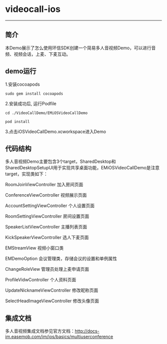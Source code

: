 # videocall-ios
--------
## 简介
本Demo展示了怎么使用环信SDK创建一个简易多人音视频Demo，可以进行音频、视频会话，上麦、下麦互动。

## demo运行

1.安装cocoapods

```
sudo gem install cocoapods
```
2.安装成功后, 运行Podfile

```
cd ./VideoCallDemo/EMiOSVideoCallDemo

pod install

```
3.点击iOSVideoCallDemo.xcworkspace进入Demo

## 代码结构
多人音视频Demo主要包含3个target，SharedDesktop和SharedDesktopSetupUI用于实现共享桌面功能，EMiOSVideoCallDemo是注意target，实现类如下：

RoomJoinViewController 加入房间页面

ConferenceViewController 视频展示页面

AccountSettingViewController 个人设置页面

RoomSettingViewController 房间设置页面

SpeakerListViewController 主播列表页面

KickSpeakerViewController 选人下麦页面

EMStreamView                   视频小窗口类

EMDemoOption                   会议管理类，存储会议的设置和单例属性

ChangeRoleView                 管理员处理上麦申请页面

ProfileVidwController          个人资料页面

UpdateNicknameViewController   修改昵称页面

SelectHeadImageViewController  修改头像页面


## 集成文档
多人音视频集成文档参见官方文档：http://docs-im.easemob.com/im/ios/basics/multiuserconference
